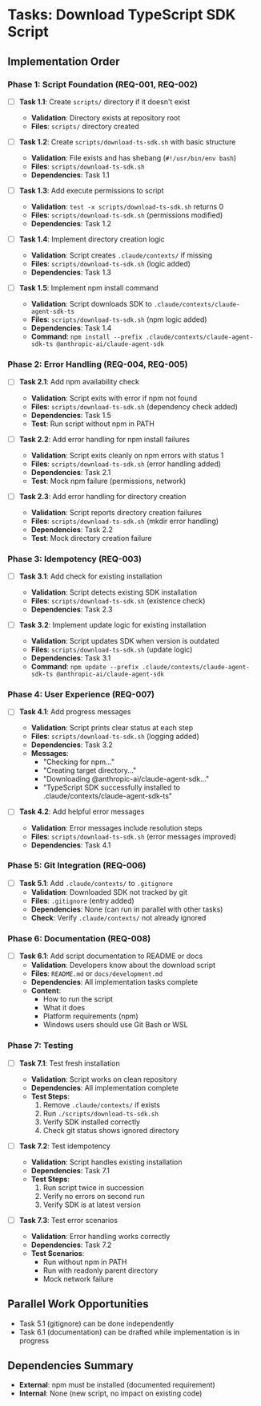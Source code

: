 # Tasks: Download TypeScript SDK Script

## Implementation Order

### Phase 1: Script Foundation (REQ-001, REQ-002)
- [ ] **Task 1.1**: Create `scripts/` directory if it doesn't exist
  - **Validation**: Directory exists at repository root
  - **Files**: `scripts/` directory created

- [ ] **Task 1.2**: Create `scripts/download-ts-sdk.sh` with basic structure
  - **Validation**: File exists and has shebang (`#!/usr/bin/env bash`)
  - **Files**: `scripts/download-ts-sdk.sh`
  - **Dependencies**: Task 1.1

- [ ] **Task 1.3**: Add execute permissions to script
  - **Validation**: `test -x scripts/download-ts-sdk.sh` returns 0
  - **Files**: `scripts/download-ts-sdk.sh` (permissions modified)
  - **Dependencies**: Task 1.2

- [ ] **Task 1.4**: Implement directory creation logic
  - **Validation**: Script creates `.claude/contexts/` if missing
  - **Files**: `scripts/download-ts-sdk.sh` (logic added)
  - **Dependencies**: Task 1.3

- [ ] **Task 1.5**: Implement npm install command
  - **Validation**: Script downloads SDK to `.claude/contexts/claude-agent-sdk-ts`
  - **Files**: `scripts/download-ts-sdk.sh` (npm logic added)
  - **Dependencies**: Task 1.4
  - **Command**: `npm install --prefix .claude/contexts/claude-agent-sdk-ts @anthropic-ai/claude-agent-sdk`

### Phase 2: Error Handling (REQ-004, REQ-005)
- [ ] **Task 2.1**: Add npm availability check
  - **Validation**: Script exits with error if npm not found
  - **Files**: `scripts/download-ts-sdk.sh` (dependency check added)
  - **Dependencies**: Task 1.5
  - **Test**: Run script without npm in PATH

- [ ] **Task 2.2**: Add error handling for npm install failures
  - **Validation**: Script exits cleanly on npm errors with status 1
  - **Files**: `scripts/download-ts-sdk.sh` (error handling added)
  - **Dependencies**: Task 2.1
  - **Test**: Mock npm failure (permissions, network)

- [ ] **Task 2.3**: Add error handling for directory creation
  - **Validation**: Script reports directory creation failures
  - **Files**: `scripts/download-ts-sdk.sh` (mkdir error handling)
  - **Dependencies**: Task 2.2
  - **Test**: Mock directory creation failure

### Phase 3: Idempotency (REQ-003)
- [ ] **Task 3.1**: Add check for existing installation
  - **Validation**: Script detects existing SDK installation
  - **Files**: `scripts/download-ts-sdk.sh` (existence check)
  - **Dependencies**: Task 2.3

- [ ] **Task 3.2**: Implement update logic for existing installation
  - **Validation**: Script updates SDK when version is outdated
  - **Files**: `scripts/download-ts-sdk.sh` (update logic)
  - **Dependencies**: Task 3.1
  - **Command**: `npm update --prefix .claude/contexts/claude-agent-sdk-ts @anthropic-ai/claude-agent-sdk`

### Phase 4: User Experience (REQ-007)
- [ ] **Task 4.1**: Add progress messages
  - **Validation**: Script prints clear status at each step
  - **Files**: `scripts/download-ts-sdk.sh` (logging added)
  - **Dependencies**: Task 3.2
  - **Messages**:
    - "Checking for npm..."
    - "Creating target directory..."
    - "Downloading @anthropic-ai/claude-agent-sdk..."
    - "TypeScript SDK successfully installed to .claude/contexts/claude-agent-sdk-ts"

- [ ] **Task 4.2**: Add helpful error messages
  - **Validation**: Error messages include resolution steps
  - **Files**: `scripts/download-ts-sdk.sh` (error messages improved)
  - **Dependencies**: Task 4.1

### Phase 5: Git Integration (REQ-006)
- [ ] **Task 5.1**: Add `.claude/contexts/` to `.gitignore`
  - **Validation**: Downloaded SDK not tracked by git
  - **Files**: `.gitignore` (entry added)
  - **Dependencies**: None (can run in parallel with other tasks)
  - **Check**: Verify `.claude/contexts/` not already ignored

### Phase 6: Documentation (REQ-008)
- [ ] **Task 6.1**: Add script documentation to README or docs
  - **Validation**: Developers know about the download script
  - **Files**: `README.md` or `docs/development.md`
  - **Dependencies**: All implementation tasks complete
  - **Content**:
    - How to run the script
    - What it does
    - Platform requirements (npm)
    - Windows users should use Git Bash or WSL

### Phase 7: Testing
- [ ] **Task 7.1**: Test fresh installation
  - **Validation**: Script works on clean repository
  - **Dependencies**: All implementation complete
  - **Test Steps**:
    1. Remove `.claude/contexts/` if exists
    2. Run `./scripts/download-ts-sdk.sh`
    3. Verify SDK installed correctly
    4. Check git status shows ignored directory

- [ ] **Task 7.2**: Test idempotency
  - **Validation**: Script handles existing installation
  - **Dependencies**: Task 7.1
  - **Test Steps**:
    1. Run script twice in succession
    2. Verify no errors on second run
    3. Verify SDK is at latest version

- [ ] **Task 7.3**: Test error scenarios
  - **Validation**: Error handling works correctly
  - **Dependencies**: Task 7.2
  - **Test Scenarios**:
    - Run without npm in PATH
    - Run with readonly parent directory
    - Mock network failure

## Parallel Work Opportunities
- Task 5.1 (gitignore) can be done independently
- Task 6.1 (documentation) can be drafted while implementation is in progress

## Dependencies Summary
- **External**: npm must be installed (documented requirement)
- **Internal**: None (new script, no impact on existing code)
